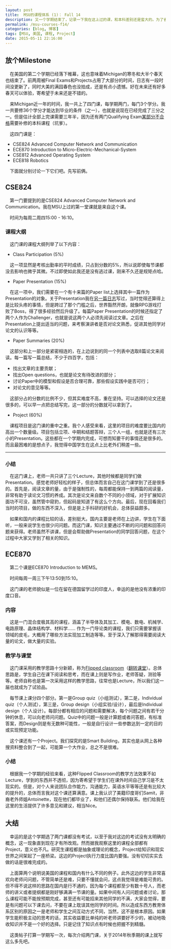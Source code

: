 ```yaml
---
layout: post
title:  MSU的课程体系 (1)： Fall 14 
description: 又一个学期结束了，记录一下我在这上过的课，和本科差别还是蛮大的。为了省省篇幅，决定先记一学期的。
permalink: /msu-courses-f14/
categories: [blog, 博客]
tags: [MSU, 美国, 课程, Project]
date: 2015-05-11 22:16:00
--- 
```


## 放个Milestone

　在美国的第二个学期已经落下帷幕，这也意味着Michigan的寒冬和大半个春天也结束了。前两周被Final Exams和Projects占用了大部分的时间，日志有一段时间没更新了，同时大美的满园春色也没拍成，还是有点小遗憾。好在未来还有好多春天可以体验，寄希望于未来还是不错的。

　来Michigan近一年的时间，我一共上了四门课，每学期两门，每门3个学分。我一共要修36个学分才能达到毕业的条件（之一），也就是说现在已经完成了三分之一。但是估计全部上完课需要三年半，因为还有两门Qualifying Exam[某部分不合格](http://dlyang.me/qualifying-exam-finish/)需要补修的本科课程（坑爹）。

　这四门课是：

- CSE824 Advanced Computer Network and Communication
- ECE870 Introduction to Micro-Electric-Mechanical-System
- CSE812 Advanced Operating System
- ECE818 Robotics

　下面就分别讨论一下它们吧。先写前俩。

## CSE824

　第一门要提到的是CSE824 Advanced Computer Network and Communication。我在MSU上过的第一堂课就是来自这个课。

　时间为每周二周四15:00 - 16:10。

### 课程大纲

　这门课的课程大纲列举了以下内容：

- Class Participation (5%)

　这一项显然是考核出勤率的平时成绩，只占到分数的5%，所以说即使每节课都没去影响也微乎其微。不过即使如此我还是没有逃过课，刚来不久还是规矩点哈。

- Paper Presentation (15%)

　在这一项中，我们需要在一个有十来篇的Paper list上选择其中一篇作为Presentation的对象。关于Presentation我在[另一篇日志](http://dlyang.me/first-long-presentation/)写过，当时觉得还算得上是比较头疼的事情，但是跨过了那个门槛之后，世界豁然开朗，就像RPG游戏打败了Boss，得了很多经验然后升级了。每篇Paper Presentation的时候还指定了两个人作为Challenger，也就是说这两个人必须先阅读过文章。之后在Presentation上提出适当的问题，来考察演讲者是否对论文熟悉，促进其他同学对论文的认识等等。

- Paper Summaries (20%)

　这部分和上一部分是紧密相连的，在上边说到的同一个列表中选取8篇论文来阅读。每一篇写一篇总结，不少于四百字，包括：

- 找出文章的主要贡献；
- 找出Open questions，也就是论文有待改进的部分；
- 讨论Paper中的模型和假设是否合理可靠，那些假设实践中是否可行；
- 对论文的意见等等。

　这部分占的分数的比例不少，但其实难度不高，重在坚持。可以选择的论文还是很多的，可以早一点把总结写完，这一部分的分数就可以拿到了。

- Project (60%)

　课程项目是这门课的重中之重。我个人感受来看，这里的项目的难度要比国内的高出一个数量级。项目包括立项、中期和结题答辩，三个人一组，也就是还有三次小的Presentation。这些都在一个学期内完成，可想而知要干的事情还是很多的。而且最困难的是想点子，我觉得中国学生在这点上比老外们稍差一些。

------

### 小结

　在这门课上，老师一共只讲了三个Lecture，其他时候都是同学们做Presentation。感觉老师好轻松的样子，但总体而言自己在这门课学到了还是很多的。首先是，阅读文章的量，由于是强制性的，每周都能保持一到两篇的阅读量，非常有助于读论文习惯的养成。其次是论文来自数个不同的小领域，对于扩展知识面功不可没，虽然管中窥豹，但起码是知道了有这么个方向。最后，现在回看我们当时的项目，做的东西不深入，但是是上手科研的好机会，总体获益颇多。

　如果和国内的课程比较的话，差别挺大。国内主要是老师在上边讲，学生在下面听，一般来说学生也很少问问题。而这门课，知识主要通过不断的问问题和回答问题来获得。老师虽然不讲课，但是会帮助做Presentation的同学回答问题，在这个过程中大家又学到了相关的知识。

## ECE870

　第二个课是ECE870 Introduction to MEMS。

　时间每周一周三下午13:50到15:10。

　这门课的老师貌似是一位在留在德国留学过的印度人，幸运的是他没有浓重的印度口音。

### 内容

　这是一门混合度极其高的课程，涵盖了半导体及其加工、模电、数电、机械学、电路原理、晶体结构学、材料学…… 作为一门导论类的课程，我们只需要掌握该领域的皮毛，大概用了哪些方法实现加工制造等等。至于深入了解那得需要阅读大量的论文，做大量的实验。

### 教学与课堂

　这门课采用的教学思路十分新颖，称为[Flipped classroom](https://en.wikipedia.org/wiki/Flipped_classroom)（[翻转课堂](https://zh.wikipedia.org/wiki/%E7%BF%BB%E8%BD%AC%E8%AF%BE%E5%A0%82)）。总体思路是，学生自己在课下阅读和思考，而在课上则是写作业，老师答疑，测验等等。老师自称也是第一次采用这样的教学思路，往常也是Lecture，所以我们这一届也就成为了试验品。

　每节课上课分四个部分。第一是Group quiz（小组测试），第二是，Individual quiz（个人测试），第三是，Group design（小组实验/设计），最后是Individual design（个人设计）。每部分都有相应的问题和需要解决，每个问题之间有若干分钟的休息，可以向老师问问题。Quiz中的问题一般是计算题或者问答题，有标准答案，而Design则是有无数种可能性，一般是自行设计一些参数达到一定的目的或实现预定功能。

　这个课还有一个Project。我们探究的是Smart Building，其实也是从网上各种搜资料整合到了一起，可能算一个大作业，总之不是很难。

### 小结

　根据我一个学期的经验来看，这种Flipped Classroom的教学方法效果不如Lecture，学到的东西并不透彻，因为寄希望于学生们在课外时间自己学习是不太现实的。但是，对个人来说团队合作能力，沟通能力，英语水平等等还是有比较大的提升的，总体而言我对这个课还算满意。课上我认识了美籍印度哥们Samit，非裔老外师姐Antoinette，现在他们都毕业了，和他们还偶尔保持联系。他们给我在这里的生活提供了许多意见和建议，相当Nice。


## 大结

　幸运的是这个学期选了两门课都没有考试，以至于我对这边的考试没有太明确的概念，这一现象直到现在才有所改观。然而据我观察这里的课程全部都有Project，意义也不凡。研究生课程都是抽象或理论的概念，Project给知识和现实世界之间架起了一座桥梁。这边的Project执行力度比国内要强。没有切切实实去做的话是很难完成的。

　上面算两个说明说美国的课程和国内有什么不同的例子。此外这边的学生非常喜欢向老师问问题，不管简单还是难，只要不懂就会问，这点我觉得是难能可贵的。但不得不说这样的思路在国内是行不通的，因为每个课程都至少有数十号人，而老师的讲义或者提纲都是刚好够满满一节课的量。如果中间有人问问题或者讨论，那么课程可能不能按预期完成，甚至还有可能招来其他同学的不满，大家会觉得，要是有问题可以下课去问，不要在课上耽误其他同学的时间。所以造成东西方教育体系区别的原因之一是老师和学生之间互动方式不同，当然，这不是根本原因。如果学生能积极主动的思考的话，其实收益要比单纯的听老师讲要好不少的，被动地吸收知识并不是一个好的选择。只是记住了知识点有时候也把握不到精髓。

　这类帖子打算一学期写一次，每次介绍两门课，关于2014年秋季期的课上就写这么多先吧。